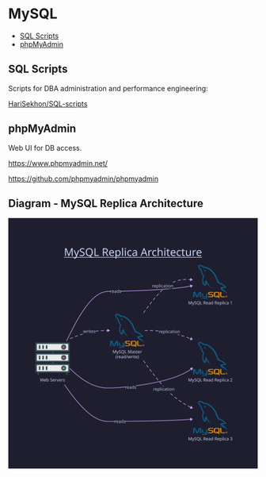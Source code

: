 # MySQL

<!-- INDEX_START -->

- [SQL Scripts](#sql-scripts)
- [phpMyAdmin](#phpmyadmin)

<!-- INDEX_END -->

## SQL Scripts

Scripts for DBA administration and performance engineering:

[HariSekhon/SQL-scripts](https://github.com/HariSekhon/SQL-scripts)

## phpMyAdmin

Web UI for DB access.

<https://www.phpmyadmin.net/>

<https://github.com/phpmyadmin/phpmyadmin>

## Diagram - MySQL Replica Architecture

![](https://github.com/HariSekhon/Diagrams-as-Code/raw/master/images/mysql_replica_architecture.svg)
